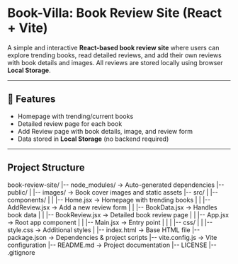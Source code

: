 # Book-Villa: Book Review Site (React + Vite)

A simple and interactive **React-based book review site** where users can explore trending books, read detailed reviews, and add their own reviews with book details and images. All reviews are stored locally using browser **Local Storage**.

---

## 🚀 Features
- Homepage with trending/current books  
- Detailed review page for each book  
- Add Review page with book details, image, and review form  
- Data stored in **Local Storage** (no backend required)  

---

## Project Structure
book-review-site/
|-- node_modules/ -> Auto-generated dependencies
|-- public/
| |-- images/ -> Book cover images and static assets
|-- src/
| |-- components/
| | |-- Home.jsx -> Homepage with trending books
| | |-- AddReview.jsx -> Add a new review form
| | |-- BookData.jsx -> Handles book data
| | |-- BookReview.jsx -> Detailed book review page
| | |-- App.jsx -> Root app component
| | |-- Main.jsx -> Entry point
| |
| |-- css/
| | |-- style.css -> Additional styles
|
|-- index.html -> Base HTML file
|-- package.json -> Dependencies & project scripts
|-- vite.config.js -> Vite configuration
|-- README.md -> Project documentation
|-- LICENSE
|-- .gitignore